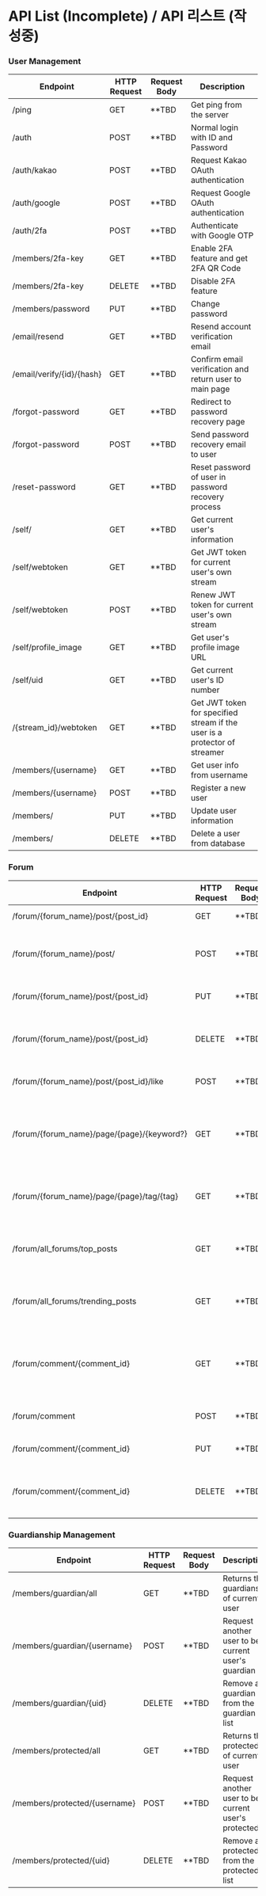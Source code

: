 <h1>API List (Incomplete) /
API 리스트 (작성중)</h1>

<h3>User Management</h3>

|    Endpoint   | HTTP Request  | Request Body | Description|
| ------------- | ------------- | ------------- |------------- |
| /ping         | GET  | **TBD | Get ping from the server |
| /auth         | POST  | **TBD | Normal login with ID and Password|
| /auth/kakao         | POST  | **TBD | Request Kakao OAuth authentication |
| /auth/google         | POST  | **TBD | Request Google OAuth authentication |
| /auth/2fa | POST | **TBD | Authenticate with Google OTP |
| /members/2fa-key         | GET  | **TBD | Enable 2FA feature and get 2FA QR Code |
| /members/2fa-key         | DELETE  | **TBD | Disable 2FA feature |
| /members/password         | PUT  | **TBD | Change password |
| /email/resend | GET | **TBD | Resend account verification email |
| /email/verify/{id}/{hash} | GET | **TBD | Confirm email verification and return user to main page |
| /forgot-password | GET | **TBD | Redirect to password recovery page |
| /forgot-password | POST | **TBD | Send password recovery email to user |
| /reset-password | GET | **TBD | Reset password of user in password recovery process |
| /self/ | GET | **TBD | Get current user's information |
| /self/webtoken | GET | **TBD | Get JWT token for current user's own stream |
| /self/webtoken | POST | **TBD | Renew JWT token for current user's own stream |
| /self/profile_image        | GET  | **TBD | Get user's profile image URL |
| /self/uid        | GET  | **TBD | Get current user's ID number |
| /{stream_id}/webtoken | GET | **TBD | Get JWT token for specified stream if the user is a protector of streamer |
| /members/{username}        | GET  | **TBD | Get user info from username |
| /members/{username}        | POST  | **TBD | Register a new user |
| /members/        | PUT  | **TBD | Update user information |
| /members/        | DELETE  | **TBD | Delete a user from database |


<h3>Forum</h3>

|    Endpoint   | HTTP Request  | Request Body | Description|
| ------------- | ------------- | ------------- |------------- |
| /forum/{forum_name}/post/{post_id}   | GET  | **TBD | Retrieve a post by id |
| /forum/{forum_name}/post/   | POST  | **TBD | Register a new post written by current user |
| /forum/{forum_name}/post/{post_id}   | PUT  | **TBD | Update the contents a post |
| /forum/{forum_name}/post/{post_id}   | DELETE  | **TBD | Delete a post if current user is the author |
| /forum/{forum_name}/post/{post_id}/like   | POST  | **TBD | Current user likes a post |
| /forum/{forum_name}/page/{page}/{keyword?}   | GET  | **TBD | Returns a page of forum posts specified by page and search keyword |
| /forum/{forum_name}/page/{page}/tag/{tag}   | GET  | **TBD | Returns a page of forum posts specified by a tag |
| /forum/all_forums/top_posts   | GET  | **TBD | Returns 10 most viewed posts of all time |
| /forum/all_forums/trending_posts   | GET  | **TBD | Returns 10 most viewed posts of this week |
| /forum/comment/{comment_id}   | GET  | **TBD | Returns a single comment specified by comment ID |
| /forum/comment   | POST  | **TBD | Register a new comment |
| /forum/comment/{comment_id}   | PUT  | **TBD | Update the contents of a comment |
| /forum/comment/{comment_id}   | DELETE  | **TBD | Deletes a comment by comment ID |

<h3>Guardianship Management</h3>

|    Endpoint   | HTTP Request  | Request Body | Description|
| ------------- | ------------- | ------------- |------------- |
| /members/guardian/all   | GET  | **TBD | Returns the guardians of current user |
| /members/guardian/{username}   | POST  | **TBD | Request another user to be current user's guardian |
| /members/guardian/{uid}   | DELETE  | **TBD | Remove a guardian from the guardian list |
| /members/protected/all   | GET  | **TBD | Returns the protecteds of current user |
| /members/protected/{username}   | POST  | **TBD | Request another user to be current user's protected |
| /members/protected/{uid}   | DELETE  | **TBD | Remove a protected from the protecteds list |
